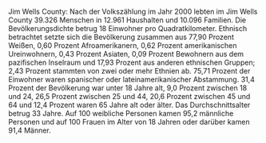 Jim Wells County: Nach der Volkszählung im Jahr 2000 lebten im Jim Wells County 39.326 Menschen in 12.961 Haushalten und 10.096 Familien. Die Bevölkerungsdichte betrug 18 Einwohner pro Quadratkilometer. Ethnisch betrachtet setzte sich die Bevölkerung zusammen aus 77,90 Prozent Weißen, 0,60 Prozent Afroamerikanern, 0,62 Prozent amerikanischen Ureinwohnern, 0,43 Prozent Asiaten, 0,09 Prozent Bewohnern aus dem pazifischen Inselraum und 17,93 Prozent aus anderen ethnischen Gruppen; 2,43 Prozent stammten von zwei oder mehr Ethnien ab. 75,71 Prozent der Einwohner waren spanischer oder lateinamerikanischer Abstammung. 31,4 Prozent der Bevölkerung war unter 18 Jahre alt, 9,0 Prozent zwischen 18 und 24, 26,5 Prozent zwischen 25 und 44, 20,6 Prozent zwischen 45 und 64 und 12,4 Prozent waren 65 Jahre alt oder älter. Das Durchschnittsalter betrug 33 Jahre. Auf 100 weibliche Personen kamen 95,2 männliche Personen und auf 100 Frauen im Alter von 18 Jahren oder darüber kamen 91,4 Männer.
